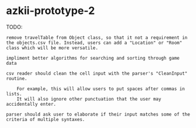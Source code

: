 # azkii-prototype-2

TODO:

    remove travelTable from Object class, so that it not a requirement in the objects.csv file. Instead, users can add a "Location" or "Room" class which will be more versatile.

    impliment better algorithms for searching and sorting through game data

    csv reader should clean the cell input with the parser's "CleanInput" routine.
    
        For example, this will allow users to put spaces after commas in lists.
        It will also ignore other punctuation that the user may accidentally enter.

    parser should ask user to elaborate if their input matches some of the criteria of multiple syntaxes.
